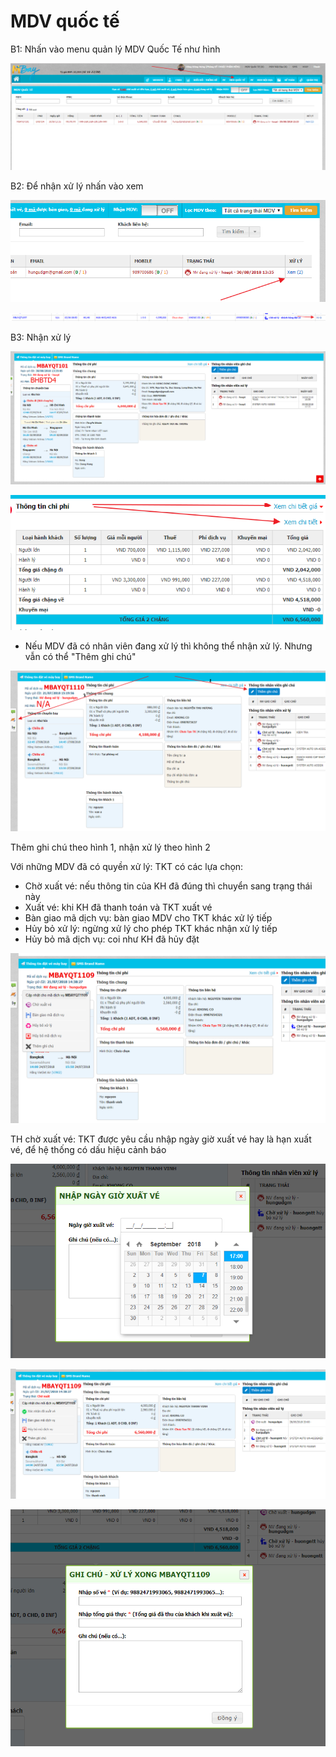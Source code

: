 # MDV quốc tế

B1: Nhấn vào menu quản lý MDV Quốc Tế như hình

![Qu&#x1EA3;n l&#xFD; MDV Qu&#x1ED1;c T&#x1EBF;](../.gitbook/assets/image%20%2828%29.png)

B2: Để nhận xử lý nhấn vào xem

![Nh&#x1EA5;n &quot;Xem&quot; &#x111;&#x1EC3; xem th&#xF4;ng tin MDV / nh&#x1EAD;n x&#x1EED; l&#xFD;](../.gitbook/assets/image%20%2859%29.png)

![Nh&#x1EAD;n x&#x1EED; l&#xFD; v&#x1EDB;i MDV ch&#x1B0;a ai nh&#x1EAD;n x&#x1EED; l&#xFD;](../.gitbook/assets/image%20%2885%29.png)

B3: Nhận xử lý

![Th&#xF4;ng tin x&#x1EED; l&#xFD; MDV](../.gitbook/assets/image%20%2884%29.png)

![Cho ph&#xE9;p xem chi ti&#x1EBF;t chi ph&#xED; c&#x1EE7;a MDV](../.gitbook/assets/image%20%2815%29.png)

* Nếu MDV đã có nhân viên đang xử lý thì không thể nhận xử lý. Nhưng vẫn có thể "Thêm ghi chú"

![H&#x1B0;&#x1EDB;ng d&#x1EAB;n nh&#x1EAD;n x&#x1EED; l&#xFD; v&#xE0; th&#xEA;m ghi ch&#xFA;](../.gitbook/assets/image%20%28107%29.png)

 Thêm ghi chú theo hình 1, nhận xử lý theo hình 2

Với những MDV đã có quyền xử lý: TKT có các lựa chọn:

* Chờ xuất vé: nếu thông tin của KH đã đúng thì chuyển sang trạng thái này
* Xuất vé: khi KH đã thanh toán và TKT xuất vé 
* Bàn giao mã dịch vụ: bàn giao MDV cho TKT khác xử lý tiếp
* Hủy bỏ xử lý: ngừng xử lý cho phép TKT khác nhận xử lý tiếp
* Hủy bỏ mã dịch vụ: coi như KH đã hủy đặt

![](../.gitbook/assets/image%20%2893%29.png)

  
TH chờ xuất vé: TKT được yêu cầu nhập ngày giờ xuất vé hay là hạn xuất vé, để hệ thống có dấu hiệu cảnh báo

![Ch&#x1ECD;n h&#x1EA1;n xu&#x1EA5;t v&#xE9;, h&#x1EC7; th&#x1ED1;ng s&#x1EBD; c&#xF3; c&#x1EA3;nh b&#xE1;o khi &#x111;&#x1EBF;n h&#x1EA1;n n&#xE0;y](../.gitbook/assets/image%20%2890%29.png)

![MDV &#x111;ang &#x1EDF; tr&#x1EA1;ng th&#xE1;i ch&#x1EDD; xu&#x1EA5;t. Cho ph&#xE9;p TKT x&#xE1;c nh&#x1EAD;n &#x111;&#xE3; xu&#x1EA5;t v&#xE9;](../.gitbook/assets/image%20%2855%29.png)

![Nh&#x1EAD;p s&#x1ED1; v&#xE9; / PNR / Nh&#x1EAD;p t&#x1ED5;ng gi&#xE1; tr&#x1ECB; th&#x1EF1;c khi x&#xE1;c nh&#x1EAD;n xu&#x1EA5;t v&#xE9;](../.gitbook/assets/image%20%2810%29.png)

